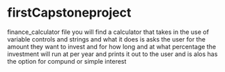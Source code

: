 # firstCapstoneproject
finance_calculator file you will find a calculator that takes in the use of variable controls and strings and what it does is asks the user for the amount they want to invest
and for how long and at what percentage the investment will run at per year and prints it out to the user and is alos has the option for compund or simple interest
